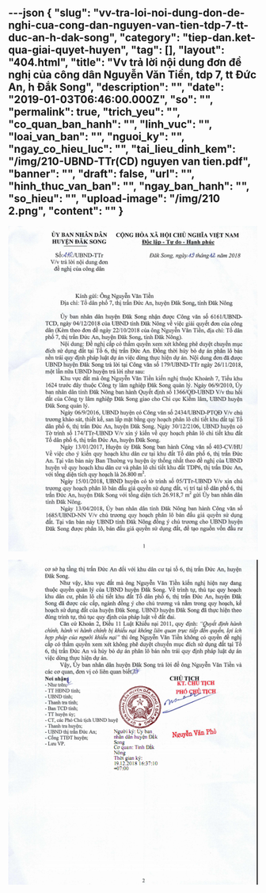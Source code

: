 ---json
{
    "slug": "vv-tra-loi-noi-dung-don-de-nghi-cua-cong-dan-nguyen-van-tien-tdp-7-tt-duc-an-h-dak-song",
    "category": "tiep-dan.ket-qua-giai-quyet-huyen",
    "tag": [],
    "layout": "404.html",
    "title": "Vv trả lời nội dung đơn đề nghị của công dân Nguyễn Văn Tiền, tdp 7, tt Đức An, h Đắk Song",
    "description": "",
    "date": "2019-01-03T06:46:00.000Z",
    "so": "",
    "permalink": true,
    "trich_yeu": "",
    "co_quan_ban_hanh": "",
    "linh_vuc": "",
    "loai_van_ban": "",
    "nguoi_ky": "",
    "ngay_co_hieu_luc": "",
    "tai_lieu_dinh_kem": "/img/210-UBND-TTr(CD) nguyen van tien.pdf",
    "banner": "",
    "draft": false,
    "url": "",
    "hinh_thuc_van_ban": "",
    "ngay_ban_hanh": "",
    "so_hieu": "",
    "upload-image": "/img/210 2.png",
    "__content__": ""
}
---
<p><img alt="" src="/img/210 1.png" /></p>

<p><img alt="" src="/img/210 2.png" /></p>